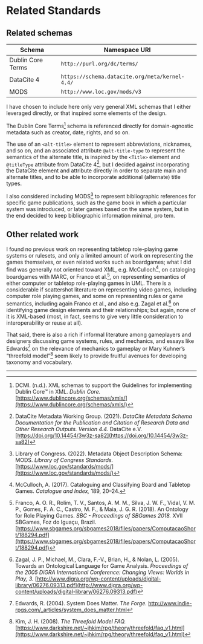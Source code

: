 # Related Standards

## Related schemas

| Schema            | Namespace URI                                  |
| ---               | ---                                            |
| Dublin Core Terms | `http://purl.org/dc/terms/`                    |
| DataCite 4        | `https://schema.datacite.org/meta/kernel-4.4/` |
| MODS              | `http://www.loc.gov/mods/v3`                   |

I have chosen to include here only very general XML schemas that
I either leveraged directly, or that inspired some elements of the design.

The Dublin Core Terms[^dcmi-nd] schema is referenced directly for
domain-agnostic metadata such as creator, date, rights, and so on. 

The use of an `<alt-title>` element to represent abbreviations, nicknames,
and so on, and an associated attribute `@alt-title-type` to represent the
semantics of the alternate title, is inspired by the `<Title>` element and
`@titleType` attribute from DataCite 4[^datacite-2021], but I decided
against incorporating the DataCite element and attribute directly in order
to separate main and alternate titles, and to be able to incorporate
additional (alternate) title types.

I also considered including MODS[^mods-2022] to represent bibliographic
references for specific game publications, such as the game book in which a
particular system was introduced, or later games based on the same system,
but in the end decided to keep bibliographic information minimal, pro tem.

## Other related work

I found no previous work on representing tabletop role-playing game systems
or rulesets, and only a limited amount of work on representing the games
themselves, or even related works such as boardgames; what I did find was
generally not oriented toward XML, e.g. McCulloch[^mcculloch-2017], on
cataloging boardgames with MARC, or Franco et al.[^franco-2018], on
representing semantics of either computer or tabletop role-playing games in
UML. There is a considerable if scattershot literature on representing
video games, including computer role playing games, and some on
representing rules or game semantics, including again Franco et al., and
also e.g. Zagal et al.[^zagal-2005] on identifying game design elements and
their relationships; but again, none of it is XML-based (most, in fact,
seems to give very little consideration to interoperability or reuse at
all).

That said, there is also a rich if informal literature among gameplayers
and designers discussing game systems, rules, and mechanics, and essays
like Edwards[^edwards-2004] on the relevance of mechanics to gameplay or
Mary Kuhner’s “threefold model”[^kim-2008] seem likely to provide fruitful
avenues for developing taxonomy and vocabulary.

---

[^dcmi-nd]: DCMI. (n.d.). XML schemas to support the Guidelines for implementing Dublin Core&#8482; in XML. _Dublin Core._ [https://www.dublincore.org/schemas/xmls/](https://www.dublincore.org/schemas/xmls/)

[^datacite-2021]: DataCite Metadata Working Group. (2021). _DataCite Metadata Schema Documentation for the Publication and Citation of Research Data and Other Research Outputs. Version 4.4._ DataCite e.V. [https://doi.org/10.14454/3w3z-sa82](https://doi.org/10.14454/3w3z-sa82)

[^mods-2022]: Library of Congress. (2022). Metadata Object Description Schema: MODS. _Library of Congress Standards._ [https://www.loc.gov/standards/mods/](https://www.loc.gov/standards/mods/)

[^mcculloch-2017]: McCulloch, A. (2017). Cataloguing and Classifying Board and Tabletop Games. _Catalogue and Index,_ 189, 20–24. 

[^franco-2018]: Franco, A. O. R., Rolim, T. V., Santos, A. M. M., Silva, J. W. F., Vidal, V. M. P., Gomes, F. A. C., Castro, M. F., & Maia, J. G. R. (2018). An Ontology for Role Playing Games. _SBC - Proceedings of SBGames 2018._ XVII SBGames, Foz do Iguaçu, Brazil. [https://www.sbgames.org/sbgames2018/files/papers/ComputacaoShort/188294.pdf](https://www.sbgames.org/sbgames2018/files/papers/ComputacaoShort/188294.pdf)

[^zagal-2005]: Zagal, J. P., Michael, M., Clara, F.-V., Brian, H., & Nolan, L. (2005). Towards an Ontological Language for Game Analysis. _Proceedings of the 2005 DiGRA International Conference: Changing Views: Worlds in Play, 3._ [http://www.digra.org/wp-content/uploads/digital-library/06276.09313.pdf](http://www.digra.org/wp-content/uploads/digital-library/06276.09313.pdf)

[^edwards-2004]: Edwards, R. (2004). System Does Matter. _The Forge._ http://www.indie-rpgs.com/_articles/system_does_matter.html

[^kim-2008]: Kim, J. H. (2008). _The Threefold Model FAQ._ [https://www.darkshire.net/~jhkim/rpg/theory/threefold/faq_v1.html](https://www.darkshire.net/~jhkim/rpg/theory/threefold/faq_v1.html)
